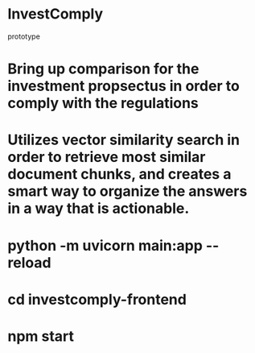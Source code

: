# InvestComply
 prototype

# Bring up comparison for the investment propsectus in order to comply with the regulations
# Utilizes vector similarity search in order to retrieve most similar document chunks, and creates a smart way to organize the answers in a way that is actionable.


# python -m uvicorn main:app --reload

# cd investcomply-frontend
# npm start